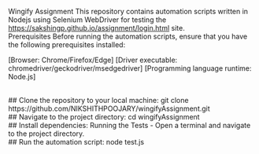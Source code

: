 Wingify Assignment
This repository contains automation scripts written in Nodejs using Selenium WebDriver for testing the https://sakshingp.github.io/assignment/login.html site.
 <br />
Prerequisites
Before running the automation scripts, ensure that you have the following prerequisites installed:

[Browser: Chrome/Firefox/Edge]
[Driver executable: chromedriver/geckodriver/msedgedriver]
[Programming language runtime: Node.js]

<br/>
## Clone the repository to your local machine:
git clone https://github.com/NIKSHITHPOOJARY/wingifyAssignment.git

<br />
## Navigate to the project directory:
cd wingifyAssignment

<br />
## Install dependencies:
Running the Tests -
Open a terminal and navigate to the project directory.

<br />
## Run the automation script:
node test.js
 
 
